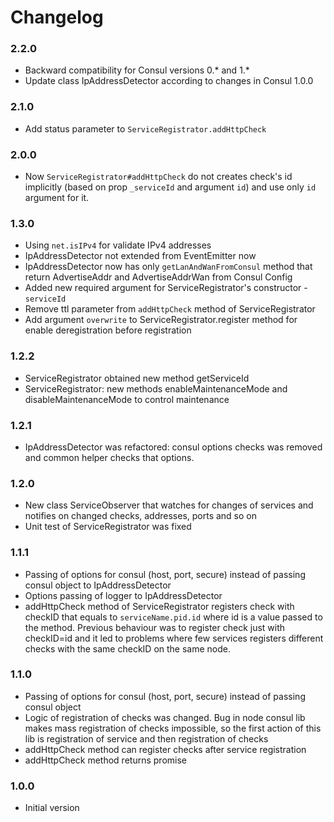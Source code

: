 # Changelog

### 2.2.0
- Backward compatibility for Consul versions 0.* and 1.*
- Update class IpAddressDetector according to changes in Consul 1.0.0

### 2.1.0
- Add status parameter to `ServiceRegistrator.addHttpCheck`

### 2.0.0

- Now `ServiceRegistrator#addHttpCheck` do not creates check's id implicitly (based on prop `_serviceId` and argument 
`id`) and use only `id` argument for it.

### 1.3.0

- Using `net.isIPv4` for validate IPv4 addresses
- IpAddressDetector not extended from EventEmitter now
- IpAddressDetector now has only `getLanAndWanFromConsul` method that return
AdvertiseAddr and AdvertiseAddrWan from Consul Config
- Added new required argument for ServiceRegistrator's constructor - `serviceId`
- Remove ttl parameter from `addHttpCheck` method of ServiceRegistrator
- Add argument `overwrite` to ServiceRegistrator.register method for enable deregistration before registration

### 1.2.2

- ServiceRegistrator obtained new method getServiceId
- ServiceRegistrator: new methods enableMaintenanceMode and disableMaintenanceMode to control maintenance

### 1.2.1

- IpAddressDetector was refactored: consul options checks was removed and common helper checks that options.

### 1.2.0

- New class ServiceObserver that watches for changes of services and notifies on changed checks, addresses,
  ports and so on
- Unit test of ServiceRegistrator was fixed

### 1.1.1

- Passing of options for consul (host, port, secure) instead of passing consul object to IpAddressDetector
- Options passing of logger to IpAddressDetector
- addHttpCheck method of ServiceRegistrator registers check with checkID that equals to `serviceName.pid.id` where
  id is a value passed to the method. Previous behaviour was to register check just with checkID=id and it led to
  problems where few services registers different checks with the same checkID on the same node.

### 1.1.0

- Passing of options for consul (host, port, secure) instead of passing consul object
- Logic of registration of checks was changed. Bug in node consul lib makes mass registration of checks impossible,
  so the first action of this lib is registration of service and then registration of checks
- addHttpCheck method can register checks after service registration
- addHttpCheck method returns promise

### 1.0.0

- Initial version

